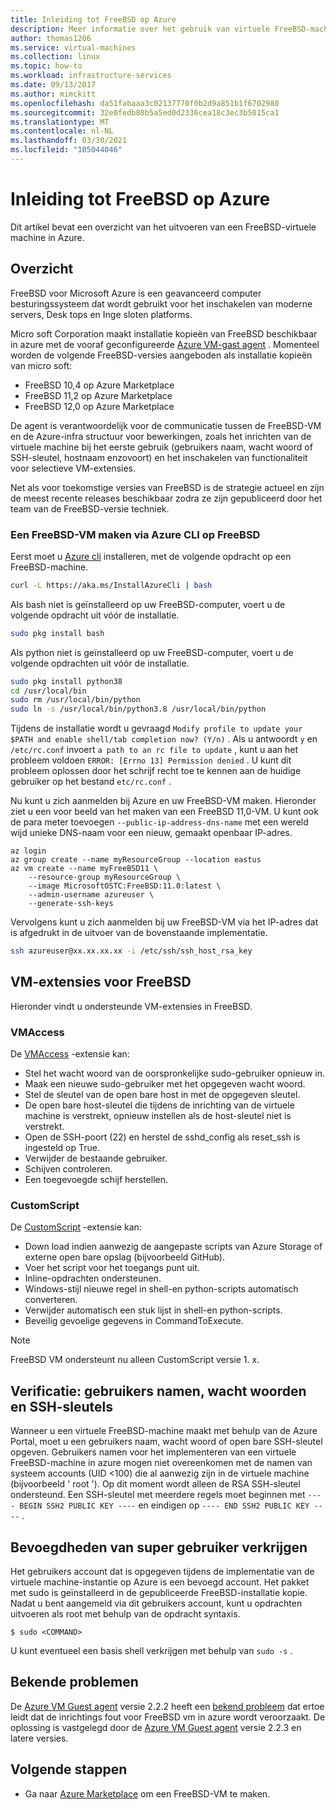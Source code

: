 ```yaml
---
title: Inleiding tot FreeBSD op Azure
description: Meer informatie over het gebruik van virtuele FreeBSD-machines in azure
author: thomas1206
ms.service: virtual-machines
ms.collection: linux
ms.topic: how-to
ms.workload: infrastructure-services
ms.date: 09/13/2017
ms.author: mimckitt
ms.openlocfilehash: da51fabaaa3c02137770f0b2d9a851b1f6702980
ms.sourcegitcommit: 32e0fedb80b5a5ed0d2336cea18c3ec3b5015ca1
ms.translationtype: MT
ms.contentlocale: nl-NL
ms.lasthandoff: 03/30/2021
ms.locfileid: "105044046"
---
```

# <a name="introduction-to-freebsd-on-azure"></a>Inleiding tot FreeBSD op Azure
Dit artikel bevat een overzicht van het uitvoeren van een FreeBSD-virtuele machine in Azure.

## <a name="overview"></a>Overzicht
FreeBSD voor Microsoft Azure is een geavanceerd computer besturingssysteem dat wordt gebruikt voor het inschakelen van moderne servers, Desk tops en Inge sloten platforms.

Micro soft Corporation maakt installatie kopieën van FreeBSD beschikbaar in azure met de vooraf geconfigureerde [Azure VM-gast agent](https://github.com/Azure/WALinuxAgent/) . Momenteel worden de volgende FreeBSD-versies aangeboden als installatie kopieën van micro soft:

- FreeBSD 10,4 op Azure Marketplace
- FreeBSD 11,2 op Azure Marketplace
- FreeBSD 12,0 op Azure Marketplace

De agent is verantwoordelijk voor de communicatie tussen de FreeBSD-VM en de Azure-infra structuur voor bewerkingen, zoals het inrichten van de virtuele machine bij het eerste gebruik (gebruikers naam, wacht woord of SSH-sleutel, hostnaam enzovoort) en het inschakelen van functionaliteit voor selectieve VM-extensies.

Net als voor toekomstige versies van FreeBSD is de strategie actueel en zijn de meest recente releases beschikbaar zodra ze zijn gepubliceerd door het team van de FreeBSD-versie techniek.

### <a name="create-a-freebsd-vm-through-azure-cli-on-freebsd"></a>Een FreeBSD-VM maken via Azure CLI op FreeBSD
Eerst moet u [Azure cli](/cli/azure/get-started-with-azure-cli) installeren, met de volgende opdracht op een FreeBSD-machine.

```bash 
curl -L https://aka.ms/InstallAzureCli | bash
```

Als bash niet is geïnstalleerd op uw FreeBSD-computer, voert u de volgende opdracht uit vóór de installatie. 

```bash
sudo pkg install bash
```

Als python niet is geïnstalleerd op uw FreeBSD-computer, voert u de volgende opdrachten uit vóór de installatie. 

```bash
sudo pkg install python38
cd /usr/local/bin 
sudo rm /usr/local/bin/python 
sudo ln -s /usr/local/bin/python3.8 /usr/local/bin/python
```

Tijdens de installatie wordt u gevraagd `Modify profile to update your $PATH and enable shell/tab completion now? (Y/n)` . Als u antwoordt `y` en `/etc/rc.conf` invoert `a path to an rc file to update` , kunt u aan het probleem voldoen `ERROR: [Errno 13] Permission denied` . U kunt dit probleem oplossen door het schrijf recht toe te kennen aan de huidige gebruiker op het bestand `etc/rc.conf` .

Nu kunt u zich aanmelden bij Azure en uw FreeBSD-VM maken. Hieronder ziet u een voor beeld van het maken van een FreeBSD 11,0-VM. U kunt ook de para meter toevoegen `--public-ip-address-dns-name` met een wereld wijd unieke DNS-naam voor een nieuw, gemaakt openbaar IP-adres. 

```azurecli
az login 
az group create --name myResourceGroup --location eastus
az vm create --name myFreeBSD11 \
    --resource-group myResourceGroup \
    --image MicrosoftOSTC:FreeBSD:11.0:latest \
    --admin-username azureuser \
    --generate-ssh-keys
```

Vervolgens kunt u zich aanmelden bij uw FreeBSD-VM via het IP-adres dat is afgedrukt in de uitvoer van de bovenstaande implementatie. 

```bash
ssh azureuser@xx.xx.xx.xx -i /etc/ssh/ssh_host_rsa_key
```   

## <a name="vm-extensions-for-freebsd"></a>VM-extensies voor FreeBSD
Hieronder vindt u ondersteunde VM-extensies in FreeBSD.

### <a name="vmaccess"></a>VMAccess
De [VMAccess](https://github.com/Azure/azure-linux-extensions/tree/master/VMAccess) -extensie kan:

* Stel het wacht woord van de oorspronkelijke sudo-gebruiker opnieuw in.
* Maak een nieuwe sudo-gebruiker met het opgegeven wacht woord.
* Stel de sleutel van de open bare host in met de opgegeven sleutel.
* De open bare host-sleutel die tijdens de inrichting van de virtuele machine is verstrekt, opnieuw instellen als de host-sleutel niet is verstrekt.
* Open de SSH-poort (22) en herstel de sshd_config als reset_ssh is ingesteld op True.
* Verwijder de bestaande gebruiker.
* Schijven controleren.
* Een toegevoegde schijf herstellen.

### <a name="customscript"></a>CustomScript
De [CustomScript](https://github.com/Azure/azure-linux-extensions/tree/master/CustomScript) -extensie kan:

* Down load indien aanwezig de aangepaste scripts van Azure Storage of externe open bare opslag (bijvoorbeeld GitHub).
* Voer het script voor het toegangs punt uit.
* Inline-opdrachten ondersteunen.
* Windows-stijl nieuwe regel in shell-en python-scripts automatisch converteren.
* Verwijder automatisch een stuk lijst in shell-en python-scripts.
* Beveilig gevoelige gegevens in CommandToExecute.

> [!NOTE]
> FreeBSD VM ondersteunt nu alleen CustomScript versie 1. x.  

## <a name="authentication-user-names-passwords-and-ssh-keys"></a>Verificatie: gebruikers namen, wacht woorden en SSH-sleutels
Wanneer u een virtuele FreeBSD-machine maakt met behulp van de Azure Portal, moet u een gebruikers naam, wacht woord of open bare SSH-sleutel opgeven.
Gebruikers namen voor het implementeren van een virtuele FreeBSD-machine in azure mogen niet overeenkomen met de namen van systeem accounts (UID <100) die al aanwezig zijn in de virtuele machine (bijvoorbeeld ' root ').
Op dit moment wordt alleen de RSA SSH-sleutel ondersteund. Een SSH-sleutel met meerdere regels moet beginnen met `---- BEGIN SSH2 PUBLIC KEY ----` en eindigen op `---- END SSH2 PUBLIC KEY ----` .

## <a name="obtaining-superuser-privileges"></a>Bevoegdheden van super gebruiker verkrijgen
Het gebruikers account dat is opgegeven tijdens de implementatie van de virtuele machine-instantie op Azure is een bevoegd account. Het pakket met sudo is geïnstalleerd in de gepubliceerde FreeBSD-installatie kopie.
Nadat u bent aangemeld via dit gebruikers account, kunt u opdrachten uitvoeren als root met behulp van de opdracht syntaxis.

```
$ sudo <COMMAND>
```

U kunt eventueel een basis shell verkrijgen met behulp van `sudo -s` .

## <a name="known-issues"></a>Bekende problemen
De [Azure VM Guest agent](https://github.com/Azure/WALinuxAgent/) versie 2.2.2 heeft een [bekend probleem](https://github.com/Azure/WALinuxAgent/pull/517) dat ertoe leidt dat de inrichtings fout voor FreeBSD vm in azure wordt veroorzaakt. De oplossing is vastgelegd door de [Azure VM Guest agent](https://github.com/Azure/WALinuxAgent/) versie 2.2.3 en latere versies. 

## <a name="next-steps"></a>Volgende stappen
* Ga naar [Azure Marketplace](https://azuremarketplace.microsoft.com/marketplace/apps/thefreebsdfoundation.freebsd-12_2?tab=Overview) om een FreeBSD-VM te maken.

